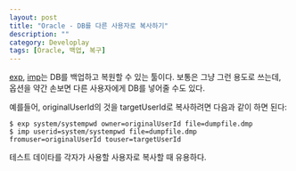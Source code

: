 ```yaml
---
layout: post
title: "Oracle - DB를 다른 사용자로 복사하기"
description: ""
category: Developlay
tags: [Oracle, 백업, 복구]
---
```


[exp](http://www.psoug.org/reference/export.html), [imp](http://www.psoug.org/reference/import.html)는 DB를 백업하고 복원할 수 있는 툴이다.
보통은 그냥 그런 용도로 쓰는데, 옵션을 약간 손보면 다른 사용자에게 DB를 넣어줄 수도 있다.

예를들어, originalUserId의 것을 targetUserId로 복사하려면 다음과 같이 하면 된다:

~~~
$ exp system/systempwd owner=originalUserId file=dumpfile.dmp
$ imp userid=system/systempwd file=dumpfile.dmp fromuser=originalUserId touser=targetUserId
~~~

테스트 데이타를 각자가 사용할 사용자로 복사할 때 유용하다.
